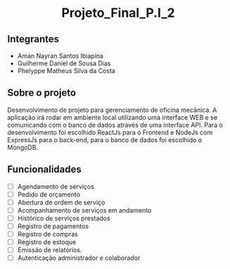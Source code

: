 <h1 align="center">Projeto_Final_P.I_2</h1>
    
## Integrantes
* Aman Nayran Santos Ibiapina
* Guilherme Daniel de Sousa Dias
* Phelyppe Matheus Silva da Costa
  
## Sobre o projeto
Desenvolvimento de projeto para gerenciamento de oficina mecânica. A aplicação irá rodar em ambiente local utilizando uma interface WEB e se comunicando com o banco de dados através de uma interface API. 
Para o desenvolvimento foi escolhido ReactJs para o Frontend e NodeJs com ExpressJs para o back-end, para o banco de dados foi escolhido o MongoDB.

## Funcionalidades
- [ ] Agendamento de serviços
- [ ] Pedido de orçamento
- [ ] Abertura de ordem de serviço
- [ ] Acompanhamento de serviços em andamento
- [ ] Histórico de serviços prestados
- [ ] Registro de pagamentos
- [ ] Registro de compras
- [ ] Registro de estoque
- [ ] Emissão de relatórios.
- [ ] Autenticação administrador e colaborador

